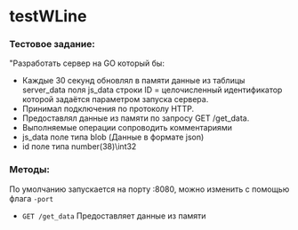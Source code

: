 # testWLine

### Тестовое задание:
"Разработать сервер на GO который бы:
 
* Каждые 30 секунд обновлял в памяти данные из таблицы server_data поля js_data строки ID = целочисленный идентификатор которой задаётся параметром запуска сервера.
* Принимал подключения по протоколу HTTP.
* Предоставлял данные из памяти по запросу GET /get_data.
* Выполняемые операции сопроводить комментариями
* js_data поле типа blob (Данные в формате json)
* id поле типа number(38)\int32

### Методы:
По умолчанию запускается на порту :8080, можно изменить с помощью флага `-port`

* `GET /get_data` Предоставляет данные из памяти
